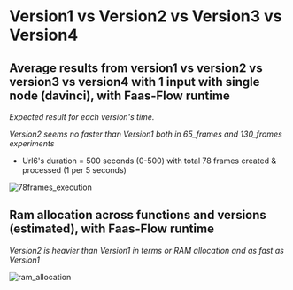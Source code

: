 # Version1 vs Version2 vs Version3 vs Version4

## Average results from version1 vs version2 vs version3 vs version4 with 1 input with single node (davinci), with Faas-Flow runtime

*Expected result for each version's time.*

*Version2 seems no faster than Version1 both in 65_frames and 130_frames experiments*

* Url6's duration = 500 seconds (0-500) with total 78 frames created & processed (1 per 5 seconds)

 ![78frames_execution](https://user-images.githubusercontent.com/57920951/152551732-63426362-a7df-46bd-8f42-eb00fe53c3d7.png)
 
 ## Ram allocation across functions and versions (estimated), with Faas-Flow runtime
 
 *Version2 is heavier than Version1 in terms or RAM allocation and as fast as Version1*

![ram_allocation](https://user-images.githubusercontent.com/57920951/155381960-e3631fd6-5ab8-4378-8f8e-c3b7af1cfb28.png)
